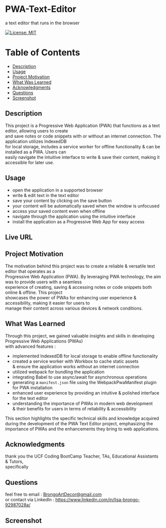  # PWA-Text-Editor
 a text editor that runs in the browser
  
[![License: MIT](https://img.shields.io/badge/License-MIT-yellow.svg)](https://opensource.org/licenses/MIT)
  
  # Table of Contents

  * [Description](#description)
  * [Usage](#usage)
  * [Project Motivation](#project-motivation)
  * [What Was Learned](#what-was-learned)
  * [Acknowledgments](#acknowledgments)
  * [Questions](#questions)
  * [Screenshot](#screenshot)
  
  ## Description

   This project is a Progressive Web Application (PWA) that functions as a text editor, allowing users to create <br>
   and save notes or code snippets with or without an internet connection. The application utilizes IndexedDB <br>
   for local storage, includes a service worker for offline functionality & can be installed as a PWA. Users can <br>
   easily navigate the intuitive interface to write & save their content, making it accessible for later use. 
  
  ## Usage 

  - open the application in a supported browser <br>
  - write & edit text in the text editor <br>
  - save your content by clicking on the save button <br>
  - your content will be automatically saved when the window is unfocused <br>
  - access your saved content even when offline <br>
  - navigate through the application using the intuitive interface <br> 
  - install the application as a Progressive Web App for easy access

  ## Live URL 

  ## Project Motivation

  The motivation behind this project was to create a reliable & versatile text editor that operates as a <br>
  Progressive Web Application (PWA). By leveraging PWA technology, the aim was to provide users with a seamless <br>
  experience of creating, saving & accessing notes or code snippets both online & offline. This project <br>
  showcases the power of PWAs for enhancing user experience & accessibility, making it easier for users to <br> manage their content across various devices & network conditions.

  ## What Was Learned

  Through this project, we gained valuable insights and skills in developing Progressive Web Applications (PWAs) <br>
  with advanced features :

- implemented IndexedDB for local storage to enable offline functionality <br>
- created a service worker with Workbox to cache static assets <br>
  & ensure the application works without an internet connection <br>
- utilized webpack for bundling the application <br>
- integrating Babel to use async/await for asynchronous operations <br>
- generating a `manifest.json` file using the WebpackPwaManifest plugin for PWA installation <br>
- enhanced user experience by providing an intuitive & polished interface for the text editor <br>
- understanding the importance of PWAs in modern web development <br>
  & their benefits for users in terms of reliability & accessibility

This section highlights the specific technical skills and knowledge acquired during the development of the PWA Text Editor project, emphasizing the importance of PWAs and the enhancements they bring to web applications.

  ## Acknowledgments

  thank you the UCF Coding BootCamp Teacher, TAs, Educational Assistants & Tutors, <br>
  specifically 

  ## Questions

  feel free to email : BrongoArtDecor@gmail.com <br>
  or contact via LinkedIn : https://www.linkedin.com/in/lisa-brongo-92987028a/

  ## Screenshot

 